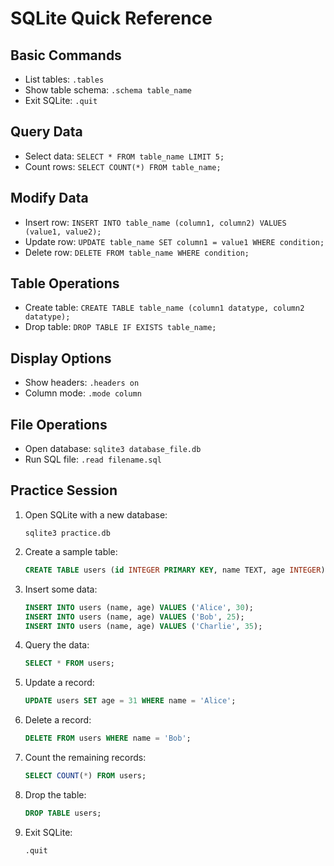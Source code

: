 # SQLite Quick Reference

## Basic Commands
- List tables: `.tables`
- Show table schema: `.schema table_name`
- Exit SQLite: `.quit`

## Query Data
- Select data: `SELECT * FROM table_name LIMIT 5;`
- Count rows: `SELECT COUNT(*) FROM table_name;`

## Modify Data
- Insert row: `INSERT INTO table_name (column1, column2) VALUES (value1, value2);`
- Update row: `UPDATE table_name SET column1 = value1 WHERE condition;`
- Delete row: `DELETE FROM table_name WHERE condition;`

## Table Operations
- Create table: `CREATE TABLE table_name (column1 datatype, column2 datatype);`
- Drop table: `DROP TABLE IF EXISTS table_name;`

## Display Options
- Show headers: `.headers on`
- Column mode: `.mode column`

## File Operations
- Open database: `sqlite3 database_file.db`
- Run SQL file: `.read filename.sql`

## Practice Session

1. Open SQLite with a new database:
   ```
   sqlite3 practice.db
   ```

2. Create a sample table:
   ```sql
   CREATE TABLE users (id INTEGER PRIMARY KEY, name TEXT, age INTEGER);
   ```

3. Insert some data:
   ```sql
   INSERT INTO users (name, age) VALUES ('Alice', 30);
   INSERT INTO users (name, age) VALUES ('Bob', 25);
   INSERT INTO users (name, age) VALUES ('Charlie', 35);
   ```

4. Query the data:
   ```sql
   SELECT * FROM users;
   ```

5. Update a record:
   ```sql
   UPDATE users SET age = 31 WHERE name = 'Alice';
   ```

6. Delete a record:
   ```sql
   DELETE FROM users WHERE name = 'Bob';
   ```

7. Count the remaining records:
   ```sql
   SELECT COUNT(*) FROM users;
   ```

8. Drop the table:
   ```sql
   DROP TABLE users;
   ```

9. Exit SQLite:
   ```
   .quit
   ```
